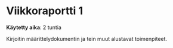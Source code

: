 # Viikkoraportti 1

**Käytetty aika**: 2 tuntia

Kirjoitin määrittelydokumentin ja tein muut alustavat toimenpiteet.
